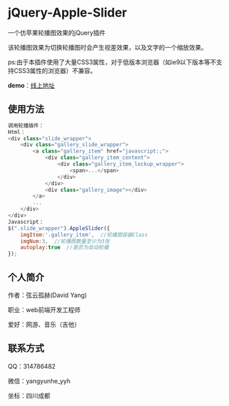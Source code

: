 # jQuery-Apple-Slider
一个仿苹果轮播图效果的jQuery插件

该轮播图效果为切换轮播图时会产生视差效果，以及文字的一个缩放效果。

ps:由于本插件使用了大量CSS3属性，对于低版本浏览器（如ie9以下版本等不支持CSS3属性的浏览器）不兼容。

**demo**：[线上地址](https://yangyunhe369.github.io/jQuery-Apple-Slider/)

## 使用方法

``` javascript
调用轮播插件：
Html：
<div class="slide_wrapper">
	<div class="gallery_slide_wrapper">
		<a class="gallery_item" href="javascript:;">
			<div class="gallery_item_content">
				<div class="gallery_item_lockup_wrapper">
					<span>...</span>
				</div>
			</div>
			<div class="gallery_image"></div>
		</a>
		...
	</div>
</div>
Javascript：
$(".slide_wrapper").AppleSlider({
	imgItem:'.gallery_item',  //轮播图容器Class
	imgNum:3,  //轮播图数量至少为3张
	autoplay:true  //是否为自动轮播
});
```

## 个人简介
作者：弦云孤赫(David Yang)

职业：web前端开发工程师

爱好：网游、音乐（吉他）

## 联系方式
QQ：314786482

微信：yangyunhe_yyh

坐标：四川成都

